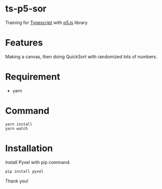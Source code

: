 	
# ts-p5-sor
 
Training for [Typescript](https://www.typescriptlang.org/) with [p5.js](https://p5js.org/) library
  
# Features
 
Making a canvas, then doing QuickSort with randomized lots of numbers.
 
# Requirement
 
* yarn
 
 
 # Command
```
yarn install
yarn watch
```
 
# Installation
 
Install Pyxel with pip command.
 
```bash
pip install pyxel
```
 
Thank you!
